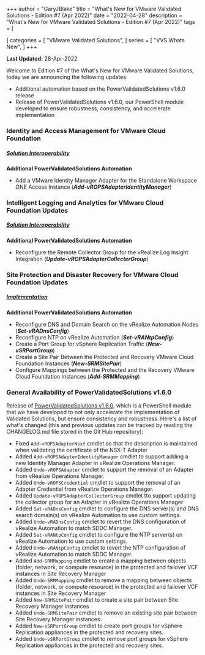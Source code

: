 +++
author = "GaryJBlake"
title = "What's New for VMware Validated Solutions - Edition #7 (Apr 2022)"
date = "2022-04-28"
description = "What's New for VMware Validated Solutions - Edition #7 (Apr 2022)"
tags = [

]
categories = [
    "VMware Validated Solutions",
]
series = [
    "VVS Whats New",
]
+++

**Last Updated:** 28-Apr-2022

Welcome to Edition #7 of the What's New for VMware Validated Solutions, today we are announcing the following updates:

* Additional automation based on the PowerValidatedSolutions v1.6.0 release
* Release of PowerValidatedSolutions v1.6.0, our PowerShell module developed to ensure robustness, consistency, and accelerate implementation


### Identity and Access Management for VMware Cloud Foundation

##### [Solution Interoperability](https://core.vmware.com/solution-interoperability-identity-and-access-management)

**Additional PowerValidatedSolutions Automation**
* Add a VMware Identity Manager Adapter for the Standalone Workspace ONE Access Instance (***Add-vROPSAdapterIdentityManager***)


### Intelligent Logging and Analytics for VMware Cloud Foundation Updates

##### [Solution Interoperability](https://core.vmware.com/solution-interoperability-intelligent-logging-and-analytics)

**Additional PowerValidatedSolutions Automation**
* Reconfigure the Remote Collector Group for the vRealize Log Insight Integration (***Update-vROPSAdapterCollecterGroup***)


### Site Protection and Disaster Recovery for VMware Cloud Foundation Updates

##### [Implementation](https://core.vmware.com/implementation-site-protection-and-disaster-recovery)

**Additional PowerValidatedSolutions Automation**
* Reconfigure DNS and Domain Search on the vRealize Automation Nodes (***Set-vRADnsConfig***)
* Reconfigure NTP on vRealize Automation (***Set-vRANtpConfig***)
* Create a Port Group for vSphere Replication Traffic (***New-vSRPortGroup***)
* Create a Site Pair Between the Protected and Recovery VMware Cloud Foundation Instances (***New-SRMSitePair***)
* Configure Mappings between the Protected and the Recovery VMware Cloud Foundation Instances (***Add-SRMMapping***)


### General Availability of PowerValidatedSolutions v1.6.0

Release of [PowerValidatedSolutions v1.6.0](https://www.powershellgallery.com/packages/PowerValidatedSolutions/1.6.0), which is a PowerShell module that we have developed to not only accelerate the implementation of Validated Solutions, but ensure consistency and robustness.  Here's a list of what's changed (this and previous updates can be tracked by reading the CHANGELOG.md file stored in the Git Hub repository):

- Fixed `Add-vROPSAdapterNsxt` cmdlet so that the description is maintained when validating the certificate of the NSX-T Adapter
- Added `Add-vROPSAdapterIdentityManager` cmdlet to support adding a new Identity Manager Adapter in vRealize Operations Manager.
- Added `Undo-vROPSAdapter` cmdlet to support the removal of an Adapter from vRealize Operations Manager.
- Added `Undo-vROPSCredential` cmdlet to support the removal of an Adapter Credential from vRealize Operations Manager.
- Added `Update-vROPSAdapterCollecterGroup` cmdlet tto support updating the collector group for an Adapter in vRealize Operations Manager
- Added `Set-vRADnsConfig` cmdlet to configure the DNS server(s) and DNS search domain(s) on vRealize Automation to use custom settings.
- Added `Undo-vRADnsConfig` cmdlet to revert the DNS configuration of vRealize Automation to match SDDC Manager.
- Added `Set-vRANtpConfig` cmdlet to configure the NTP server(s) on vRealize Automation to use custom settings.
- Added `Undo-vRANtpConfig` cmdlet to revert the NTP configuration of vRealize Automation to match SDDC Manager.
- Added `Add-SRMMapping` cmdlet to create a mapping between objects (folder, network, or compute resource) in the protected and failover VCF
instances in Site Recovery Manager
- Added `Undo-SRMMapping` cmdlet to remove a mapping between objects (folder, network, or compute resource) in the protected and failover VCF
instances in Site Recovery Manager
- Added `New-SRMSitePair` cmdlet to create a site pair between Site Recovery Manager instances
- Added `Undo-SRMSitePair` cmdlet to remove an existing site pair between Site Recovery Manager instances.
- Added `New-vSRPortGroup` cmdlet to create port groups for vSphere Replication appliances in the protected and recovery sites.
- Added `Undo-vSRPortGroup` cmdlet to remove port groups for vSphere Replication appliances in the protected and recovery sites.